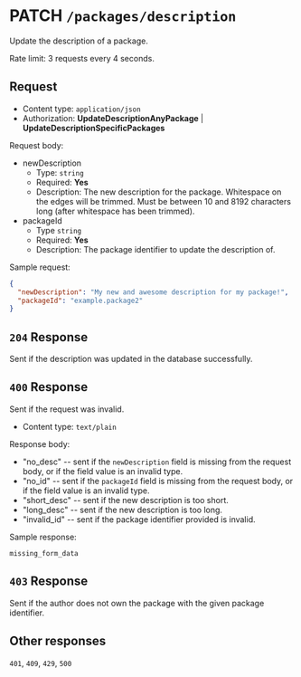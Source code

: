 # PATCH `/packages/description`

Update the description of a package.

Rate limit: 3 requests every 4 seconds.

## Request 

- Content type: `application/json`
- Authorization: **UpdateDescriptionAnyPackage** | **UpdateDescriptionSpecificPackages**

Request body:

- newDescription
  - Type: `string`
  - Required: **Yes**
  - Description: The new description for the package. Whitespace on the edges will be trimmed. Must be between 10 and 8192 characters long (after whitespace has been trimmed).
- packageId
  - Type `string`
  - Required: **Yes**
  - Description: The package identifier to update the description of.

Sample request:

```json
{
  "newDescription": "My new and awesome description for my package!",
  "packageId": "example.package2"
}
```

## `204` Response

Sent if the description was updated in the database successfully.

## `400` Response

Sent if the request was invalid.

- Content type: `text/plain`

Response body:

- "no_desc" -- sent if the `newDescription` field is missing from the request body, or if the field value is an invalid type.
- "no_id" -- sent if the `packageId` field is missing from the request body, or if the field value is an invalid type.
- "short_desc" -- sent if the new description is too short.
- "long_desc" -- sent if the new description is too long.
- "invalid_id" -- sent if the package identifier provided is invalid.

Sample response:

```text
missing_form_data
```

## `403` Response

Sent if the author does not own the package with the given package identifier.

## Other responses

`401`, `409`, `429`, `500` 